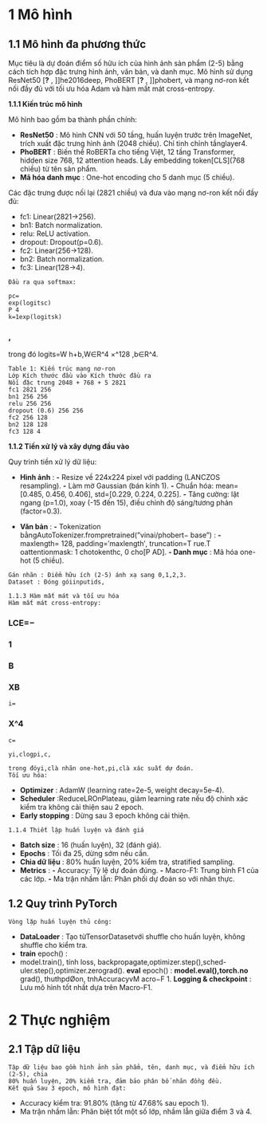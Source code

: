 # 1 Mô hình

## 1.1 Mô hình đa phương thức

Mục tiêu là dự đoán điểm số hữu ích của hình ảnh sản phẩm (2-5) bằng cách tích
hợp đặc trưng hình ảnh, văn bản, và danh mục. Mô hình sử dụng ResNet50 [**?** ,
]]he2016deep, PhoBERT [**?** , ]]phobert, và mạng nơ-ron kết nối đầy đủ với tối ưu
hóa Adam và hàm mất mát cross-entropy.

**1.1.1 Kiến trúc mô hình**

Mô hình bao gồm ba thành phần chính:

- **ResNet50** : Mô hình CNN với 50 tầng, huấn luyện trước trên ImageNet, trích
    xuất đặc trưng hình ảnh (2048 chiều). Chỉ tinh chỉnh tầnglayer4.
- **PhoBERT** : Biến thể RoBERTa cho tiếng Việt, 12 tầng Transformer, hidden
    size 768, 12 attention heads. Lấy embedding token[CLS](768 chiều) từ tên
    sản phẩm.
- **Mã hóa danh mục** : One-hot encoding cho 5 danh mục (5 chiều).

Các đặc trưng được nối lại (2821 chiều) và đưa vào mạng nơ-ron kết nối đầy
đủ:

- fc1: Linear(2821→256).
- bn1: Batch normalization.
- relu: ReLU activation.
- dropout: Dropout(p=0.6).
- fc2: Linear(256→128).
- bn2: Batch normalization.
- fc3: Linear(128→4).

```
Đầu ra qua softmax:
```
```
pc=
exp(logitsc)
P 4
k=1exp(logitsk)
```
### ,

trong đó logits=W h+b,W∈R^4 ×^128 ,b∈R^4.

```
Table 1: Kiến trúc mạng nơ-ron
Lớp Kích thước đầu vào Kích thước đầu ra
Nối đặc trưng 2048 + 768 + 5 2821
fc1 2821 256
bn1 256 256
relu 256 256
dropout (0.6) 256 256
fc2 256 128
bn2 128 128
fc3 128 4
```
**1.1.2 Tiền xử lý và xây dựng đầu vào**

Quy trình tiền xử lý dữ liệu:

- **Hình ảnh** :
    **-** Resize về 224x224 pixel với padding (LANCZOS resampling).
    **-** Làm mờ Gaussian (bán kính 1).
    **-** Chuẩn hóa: mean=[0.485, 0.456, 0.406], std=[0.229, 0.224, 0.225].
    **-** Tăng cường: lật ngang (p=1.0), xoay (-15 đến 15), điều chỉnh độ sáng/tương
       phản (factor=0.3).


- **Văn bản** :
    **-** Tokenization bằngAutoTokenizer.frompretrained(”vinai/phobert−
       base”) :
**-** maxlength= 128, padding=′maxlength′, truncation=T rue.T oattentionmask:
1 chotokenthc, 0 cho[P AD].
**- Danh mục** : Mã hóa one-hot (5 chiều).

```
Gán nhãn : Điểm hữu ích (2-5) ánh xạ sang 0,1,2,3.
Dataset : Đóng góiinputids,
```
```
1.1.3 Hàm mất mát và tối ưu hóa
Hàm mất mát cross-entropy:
```
### LCE=−

### 1

### B

### XB

```
i=
```
### X^4

```
c=
```
```
yi,clogpi,c,
```
```
trong đóyi,clà nhãn one-hot,pi,clà xác suất dự đoán.
Tối ưu hóa:
```
- **Optimizer** : AdamW (learning rate=2e-5, weight decay=5e-4).
- **Scheduler** :ReduceLROnPlateau, giảm learning rate nếu độ chính xác
    kiểm tra không cải thiện sau 2 epoch.
- **Early stopping** : Dừng sau 3 epoch không cải thiện.

```
1.1.4 Thiết lập huấn luyện và đánh giá
```
- **Batch size** : 16 (huấn luyện), 32 (đánh giá).
- **Epochs** : Tối đa 25, dừng sớm nếu cần.
- **Chia dữ liệu** : 80% huấn luyện, 20% kiểm tra, stratified sampling.
- **Metrics** :
    **-** Accuracy: Tỷ lệ dự đoán đúng.
    **-** Macro-F1: Trung bình F1 của các lớp.
    **-** Ma trận nhầm lẫn: Phân phối dự đoán so với nhãn thực.


## 1.2 Quy trình PyTorch

```
Vòng lặp huấn luyện thủ công:
```
- **DataLoader** : Tạo từTensorDatasetvới shuffle cho huấn luyện, không
    shuffle cho kiểm tra.
- **train** epoch() :
- model.train(), tính loss, backpropagate,optimizer.step(),sched-
uler.step(),optimizer.zerograd().
**eval** epoch() :
**model.eval(),torch.no** grad(), thuthpdØon, tnhAccuracyvM acro−F 1.
**Logging & checkpoint** : Lưu mô hình tốt nhất dựa trên Macro-F1.

# 2 Thực nghiệm

## 2.1 Tập dữ liệu

```
Tập dữ liệu bao gồm hình ảnh sản phẩm, tên, danh mục, và điểm hữu ích (2-5), chia
80% huấn luyện, 20% kiểm tra, đảm bảo phân bố nhãn đồng đều.
Kết quả Sau 3 epoch, mô hình đạt:
```
- Accuracy kiểm tra: 91.80% (tăng từ 47.68% sau epoch 1).
- Ma trận nhầm lẫn: Phân biệt tốt một số lớp, nhầm lẫn giữa điểm 3 và 4.

```
